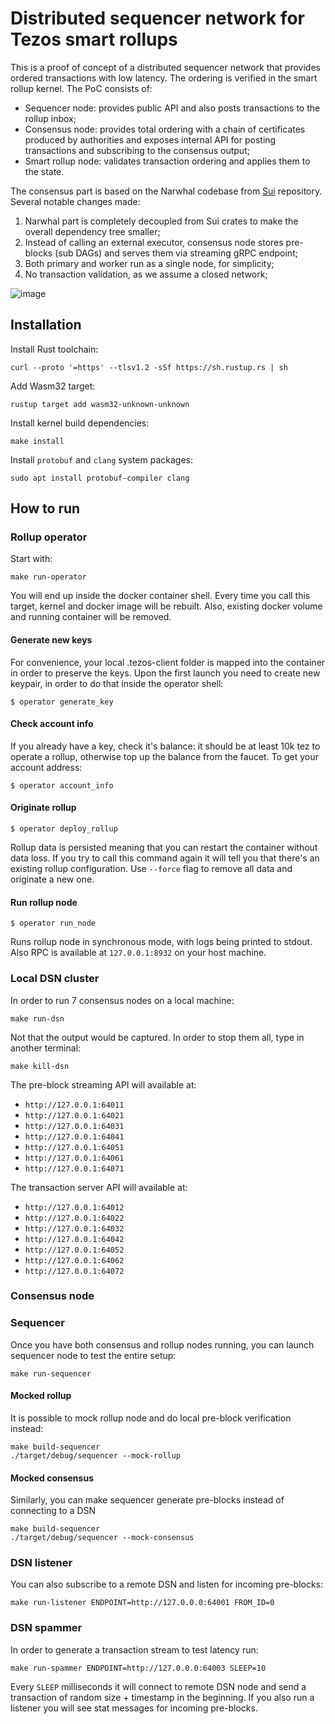 # Distributed sequencer network for Tezos smart rollups

This is a proof of concept of a distributed sequencer network that provides ordered transactions with low latency. The ordering is verified in the smart rollup kernel. The PoC consists of:
- Sequencer node: provides public API and also posts transactions to the rollup inbox;
- Consensus node: provides total ordering with a chain of certificates produced by authorities and exposes internal API for posting transactions and subscribing to the consensus output;
- Smart rollup node: validates transaction ordering and applies them to the state.

The consensus part is based on the Narwhal codebase from [Sui](https://github.com/mystenLabs/sui) repository. Several notable changes made:
1. Narwhal part is completely decoupled from Sui crates to make the overall dependency tree smaller;
2. Instead of calling an external executor, consensus node stores pre-blocks (sub DAGs) and serves them via streaming gRPC endpoint;
3. Both primary and worker run as a single node, for simplicity;
4. No transaction validation, as we assume a closed network;

![image](https://github.com/baking-bad/sequencer/assets/44951260/7f7604c9-af1b-4c57-8daa-c2d330979b7f)

## Installation

Install Rust toolchain:
```
curl --proto '=https' --tlsv1.2 -sSf https://sh.rustup.rs | sh
```

Add Wasm32 target:
```
rustup target add wasm32-unknown-unknown
```

Install kernel build dependencies:
```
make install
```

Install `protobuf` and `clang` system packages:
```
sudo apt install protobuf-compiler clang
```

## How to run

### Rollup operator

Start with:

```
make run-operator
```

You will end up inside the docker container shell.
Every time you call this target, kernel and docker image will be rebuilt.
Also, existing docker volume and running container will be removed.

#### Generate new keys

For convenience, your local .tezos-client folder is mapped into the container in order to preserve the keys. Upon the first launch you need to create new keypair, in order to do that inside the operator shell:

```
$ operator generate_key
```

#### Check account info

If you already have a key, check it's balance: it should be at least 10k tez to operate a rollup, otherwise top up the balance from the faucet. To get your account address:

```
$ operator account_info
```

#### Originate rollup

```
$ operator deploy_rollup
```

Rollup data is persisted meaning that you can restart the container without data loss. If you try to call this command again it will tell you that there's an existing rollup configuration. Use `--force` flag to remove all data and originate a new one.

#### Run rollup node

```
$ operator run_node
```

Runs rollup node in synchronous mode, with logs being printed to stdout.  
Also RPC is available at `127.0.0.1:8932` on your host machine.

### Local DSN cluster

In order to run 7 consensus nodes on a local machine:
```
make run-dsn
```

Not that the output would be captured. In order to stop them all, type in another terminal:
```
make kill-dsn
```

The pre-block streaming API will available at:
- `http://127.0.0.1:64011`
- `http://127.0.0.1:64021`
- `http://127.0.0.1:64031`
- `http://127.0.0.1:64041`
- `http://127.0.0.1:64051`
- `http://127.0.0.1:64061`
- `http://127.0.0.1:64071`

The transaction server API will available at:
- `http://127.0.0.1:64012`
- `http://127.0.0.1:64022`
- `http://127.0.0.1:64032`
- `http://127.0.0.1:64042`
- `http://127.0.0.1:64052`
- `http://127.0.0.1:64062`
- `http://127.0.0.1:64072`

### Consensus node


### Sequencer

Once you have both consensus and rollup nodes running, you can launch sequencer node to test the entire setup:

```
make run-sequencer
```

#### Mocked rollup

It is possible to mock rollup node and do local pre-block verification instead:

```
make build-sequencer
./target/debug/sequencer --mock-rollup
```

#### Mocked consensus

Similarly, you can make sequencer generate pre-blocks instead of connecting to a DSN

```
make build-sequencer
./target/debug/sequencer --mock-consensus
```

### DSN listener

You can also subscribe to a remote DSN and listen for incoming pre-blocks:

```
make run-listener ENDPOINT=http://127.0.0.0:64001 FROM_ID=0
```

### DSN spammer

In order to generate a transaction stream to test latency run:

```
make run-spammer ENDPOINT=http://127.0.0.0:64003 SLEEP=10
```

Every `SLEEP` milliseconds it will connect to remote DSN node and send a transaction of random size + timestamp in the beginning. If you also run a listener you will see stat messages for incoming pre-blocks.